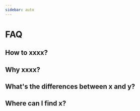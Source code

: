 ```yaml
---
sidebar: auto
---
```


# FAQ
## How to xxxx?
## Why xxxx?
## What's the differences between x and y?
## Where can I find x?
